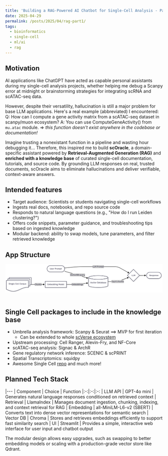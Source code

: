 ```yaml
---
title: 'Building a RAG-Powered AI Chatbot for Single-Cell Analysis - Part 1: Foundations'
date: 2025-04-29
permalink: /posts/2025/04/rag-part1/
tags:
  - bioinformatics
  - single-cell
  - ml/ai
  - rag
---
```

## Motivation
AI applications like ChatGPT have acted as capable personal assistants during my single-cell analysis projects, whether helping me debug a Scanpy error at midnight or brainstorming strategies for integrating scRNA and scATAC-seq data. 

However, despite their versatility, hallucination is still a major problem for base LLM applications. Here's a real example (abbreviated) I encountered:
Q: How can I compute a gene activity matrix from a scATAC-seq dataset in scanpy/muon ecosystem?
A: You can use ComputeGeneActivity() from `mu.atac` module. => *this function doesn't exist anywhere in the codebase or documentation!*

Imagine trusting a nonexistant function in a pipeline and wasting hour debugging it... Therefore, this inspired me to build **scOracle**, a domain-specific assistant powered by **Retrieval-Augmented Generation (RAG)** and **enriched with a knowledge base** of curated single-cell documentation, tutorials, and source code. By grounding LLM responses on real, trusted documents, scOracle aims to eliminate hallucinations and deliver verifiable, context-aware answers.

## Intended features
- Target audience: Scientists or students navigating single-cell workflows
- Ingests real docs, notebooks, and repo source code
- Responds to natural language questions (e.g., "How do I run Leiden clustering?")
- Offers code snippets, parameter guidance, and troubleshooting tips based on ingested knowledge
- Modular backend: ability to swap models, tune parameters, and filter retrieved knowledge

## App Structure
<center><img src='/images/scoracle_mermaid.png'> </center> <br/>

## Single Cell packages to include in the knowledge base
- Umbrella analysis framework: Scanpy & Seurat ==> MVP for first iteration
  - Can be extended to whole [scVerse ecosystem](https://scverse.org/)
- Upstream processing: Cell Ranger, Alevin-Fry, and NF-Core
- scATAC-seq analysis: Signac & ArchR
- Gene regulatory network inference: SCENIC & scPRINT
- Spatial Transcriptomics: squidpy
- Awesome Single Cell [repo](https://github.com/seandavi/awesome-single-cell) and much more!

## Planned Tech Stack

|---
| Component | Choice | Function 
|:-:|:-:|:-:
| LLM API | GPT-4o mini | Generates natural language responses conditioned on retrieved context
| Retrieval | LlamaIndex | Manages document ingestion, chunking, indexing, and context retrieval for RAG
| Embedding | all-MiniLM-L6-v2 (SBERT) | Converts text into dense vector representations for semantic search
| Vector DB | Chroma | Stores and retrieves embeddings efficiently to support fast similarity search
| UI | Streamlit | Provides a simple, interactive web interface for user input and chatbot output

The modular design allows easy upgrades, such as swapping to better embedding models or scaling with a production-grade vector store like Qdrant.